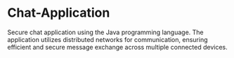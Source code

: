 # Chat-Application
Secure chat application using the Java programming language. The application utilizes distributed networks for communication, ensuring efficient and secure message exchange across multiple connected devices.
